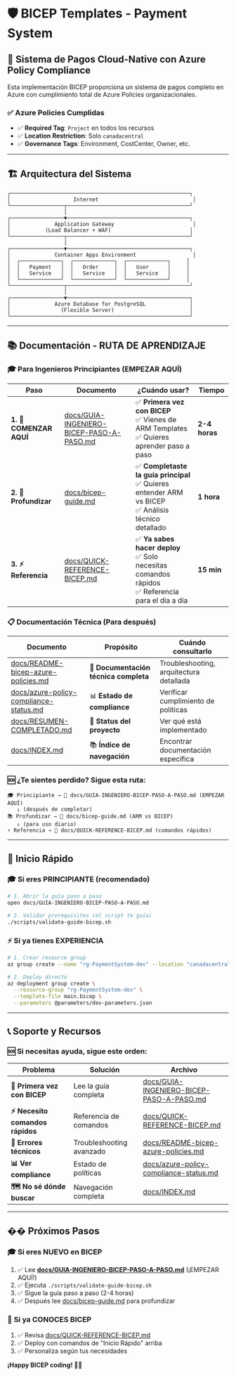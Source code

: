 # 🛡️ BICEP Templates - Payment System

## 🎯 Sistema de Pagos Cloud-Native con Azure Policy Compliance

Esta implementación BICEP proporciona un sistema de pagos completo en Azure con cumplimiento total de Azure Policies organizacionales.

### ✅ Azure Policies Cumplidas
- ✅ **Required Tag**: `Project` en todos los recursos
- ✅ **Location Restriction**: Solo `canadacentral`
- ✅ **Governance Tags**: Environment, CostCenter, Owner, etc.

---

## 🏗️ Arquitectura del Sistema

```
┌─────────────────────────────────────────────────────────┐
│                    Internet                              │
└─────────────────┬───────────────────────────────────────┘
                  │
┌─────────────────▼───────────────────────────────────────┐
│              Application Gateway                         │
│           (Load Balancer + WAF)                         │
└─────────────────┬───────────────────────────────────────┘
                  │
┌─────────────────▼───────────────────────────────────────┐
│              Container Apps Environment                  │
│  ┌─────────────┐  ┌─────────────┐  ┌─────────────┐     │
│  │   Payment   │  │   Order     │  │   User      │     │
│  │   Service   │  │   Service   │  │   Service   │     │
│  └─────────────┘  └─────────────┘  └─────────────┘     │
└─────────────────┬───────────────────────────────────────┘
                  │
┌─────────────────▼───────────────────────────────────────┐
│              Azure Database for PostgreSQL              │
│                (Flexible Server)                        │
└─────────────────────────────────────────────────────────┘
```

---

## 📚 Documentación - RUTA DE APRENDIZAJE

### 🎓 **Para Ingenieros Principiantes (EMPEZAR AQUÍ)**

| **Paso** | **Documento** | **¿Cuándo usar?** | **Tiempo** |
|----------|---------------|--------------------|------------|
| **1. 🚀 COMENZAR AQUÍ** | [docs/GUIA-INGENIERO-BICEP-PASO-A-PASO.md](./docs/GUIA-INGENIERO-BICEP-PASO-A-PASO.md) | ✅ **Primera vez con BICEP**<br/>✅ Vienes de ARM Templates<br/>✅ Quieres aprender paso a paso | **2-4 horas** |
| **2. 📖 Profundizar** | [docs/bicep-guide.md](./docs/bicep-guide.md) | ✅ **Completaste la guía principal**<br/>✅ Quieres entender ARM vs BICEP<br/>✅ Análisis técnico detallado | **1 hora** |
| **3. ⚡ Referencia** | [docs/QUICK-REFERENCE-BICEP.md](./docs/QUICK-REFERENCE-BICEP.md) | ✅ **Ya sabes hacer deploy**<br/>✅ Solo necesitas comandos rápidos<br/>✅ Referencia para el día a día | **15 min** |

### 📋 **Documentación Técnica (Para después)**

| **Documento** | **Propósito** | **Cuándo consultarlo** |
|---------------|---------------|----------------------|
| [docs/README-bicep-azure-policies.md](./docs/README-bicep-azure-policies.md) | 📖 **Documentación técnica completa** | Troubleshooting, arquitectura detallada |
| [docs/azure-policy-compliance-status.md](./docs/azure-policy-compliance-status.md) | 📊 **Estado de compliance** | Verificar cumplimiento de políticas |
| [docs/RESUMEN-COMPLETADO.md](./docs/RESUMEN-COMPLETADO.md) | 🎯 **Status del proyecto** | Ver qué está implementado |
| [docs/INDEX.md](./docs/INDEX.md) | 📚 **Índice de navegación** | Encontrar documentación específica |

### 🆘 **¿Te sientes perdido? Sigue esta ruta:**
```
🎓 Principiante → 📖 docs/GUIA-INGENIERO-BICEP-PASO-A-PASO.md (EMPEZAR AQUÍ)
   ↓ (después de completar)
📚 Profundizar → 📖 docs/bicep-guide.md (ARM vs BICEP)
   ↓ (para uso diario)
⚡ Referencia → 📖 docs/QUICK-REFERENCE-BICEP.md (comandos rápidos)
```

---

## 🚀 Inicio Rápido

### 🎓 **Si eres PRINCIPIANTE (recomendado)**
```bash
# 1. Abrir la guía paso a paso
open docs/GUIA-INGENIERO-BICEP-PASO-A-PASO.md

# 2. Validar prerequisites (el script te guía)
./scripts/validate-guide-bicep.sh
```

### ⚡ **Si ya tienes EXPERIENCIA**
```bash
# 1. Crear resource group
az group create --name "rg-PaymentSystem-dev" --location "canadacentral"

# 2. Deploy directo
az deployment group create \
  --resource-group "rg-PaymentSystem-dev" \
  --template-file main.bicep \
  --parameters @parameters/dev-parameters.json
```

---

## 📞 Soporte y Recursos

### 🆘 **Si necesitas ayuda, sigue este orden:**

| **Problema** | **Solución** | **Archivo** |
|--------------|--------------|-------------|
| **🚀 Primera vez con BICEP** | Lee la guía completa | [docs/GUIA-INGENIERO-BICEP-PASO-A-PASO.md](./docs/GUIA-INGENIERO-BICEP-PASO-A-PASO.md) |
| **⚡ Necesito comandos rápidos** | Referencia de comandos | [docs/QUICK-REFERENCE-BICEP.md](./docs/QUICK-REFERENCE-BICEP.md) |
| **🔧 Errores técnicos** | Troubleshooting avanzado | [docs/README-bicep-azure-policies.md](./docs/README-bicep-azure-policies.md) |
| **📊 Ver compliance** | Estado de políticas | [docs/azure-policy-compliance-status.md](./docs/azure-policy-compliance-status.md) |
| **🗺️ No sé dónde buscar** | Navegación completa | [docs/INDEX.md](./docs/INDEX.md) |

---

## �� Próximos Pasos

### 🎓 **Si eres NUEVO en BICEP**
1. ✅ Lee **[docs/GUIA-INGENIERO-BICEP-PASO-A-PASO.md](./docs/GUIA-INGENIERO-BICEP-PASO-A-PASO.md)** (¡EMPEZAR AQUÍ!)
2. ✅ Ejecuta `./scripts/validate-guide-bicep.sh`
3. ✅ Sigue la guía paso a paso (2-4 horas)
4. ✅ Después lee [docs/bicep-guide.md](./docs/bicep-guide.md) para profundizar

### 🚀 **Si ya CONOCES BICEP**
1. ✅ Revisa [docs/QUICK-REFERENCE-BICEP.md](./docs/QUICK-REFERENCE-BICEP.md)
2. ✅ Deploy con comandos de "Inicio Rápido" arriba
3. ✅ Personaliza según tus necesidades

**¡Happy BICEP coding! 🚀✨**
